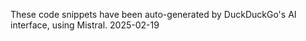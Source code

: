 These code snippets have been auto-generated by DuckDuckGo's AI interface, using Mistral.
2025-02-19
